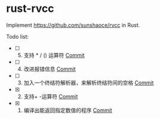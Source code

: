 # rust-rvcc

Implement https://github.com/sunshaoce/rvcc in Rust.

Todo list:
- [ ] 5. 支持 * / () 运算符 [Commit](https://github.com/binary-bruce/rvcc/commit/8d4d27f68eb91f9b4534fcae19a422dbb57506c8)
- [ ] 4. 改进报错信息 [Commit](https://github.com/binary-bruce/rvcc/commit/a6164d82206b4d97a097f5156df7aacb80dc5a0a)
- [ ] 3. 加入一个终结符解析器，来解析终结符间的空格 [Commit](https://github.com/binary-bruce/rvcc/commit/4887f1b19741f8726fede76fecc4423bfcee37b9)
- [x] 2. 支持+ -运算符 [Commit](https://github.com/binary-bruce/rvcc/commit/6720c912790b43e5c6adb0b73db95cef478b574d) 
- [x] 1. 编译出能返回指定数值的程序 [Commit](https://github.com/binary-bruce/rvcc/commit/f86a47f3c31cff17facaf98432520552d06f2d78)